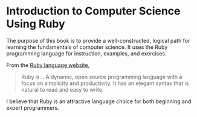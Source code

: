 # Introduction to Computer Science Using Ruby

The purpose of this book is to provide a well-constructed, logical path for learning the fundamentals of computer science. It uses the Ruby programming language for instruction, examples, and exercises.

From the [Ruby language website](https://www.ruby-lang.org/en/),

> Ruby is... A dynamic, open source programming language with a focus on simplicity and productivity. It has an elegant syntax that is natural to read and easy to write.

I believe that Ruby is an attractive language choice for both beginning and expert programmers. 
